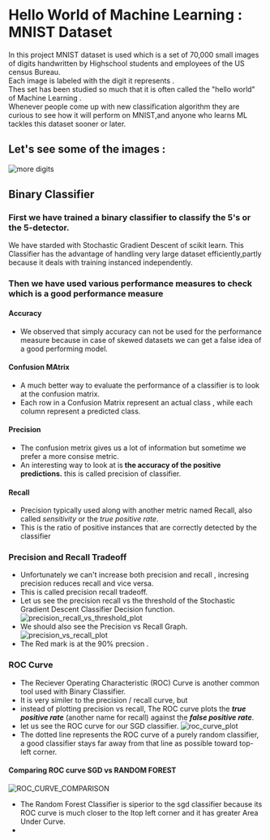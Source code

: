 # Hello World of Machine Learning : MNIST Dataset
In this project MNIST dataset is used  which is a set of 70,000 small images of digits handwritten by Highschool students and employees of the US census Bureau.  
Each image is labeled with the digit it represents .  
Thes set has been studied so much that it is often called the "hello world" of Machine Learning .  
Whenever people come up with new classification algorithm they are curious to see how it will perform on MNIST,and anyone who learns ML tackles this dataset sooner or later.
## Let's see some of the images :
![more digits](https://github.com/Zahid8889/CLassification-MNIST-Hello-world-of-ML/assets/102400053/89e8bce2-ef71-4f0d-87a1-25ee68d3ea6a)
## Binary Classifier
### First we have trained a binary classifier to classify the 5's or the 5-detector.
We have starded with Stochastic Gradient Descent of scikit learn.
This Classifier has the advantage of handling very large dataset efficiently,partly because it deals with training instanced independently.
### Then we have used various performance measures to check which is a good performance measure
#### Accuracy
- We observed that simply accuracy can not be used for the performance measure because in case of skewed datasets we can get a false idea of a good performing model.
#### Confusion MAtrix
- A much better way to evaluate the performance of a classifier is to look at the confusion matrix.
- Each row in a Confusion Matrix represent an actual class , while each column represent a predicted class.
#### Precision
- The confusion metrix gives us a lot of information but sometime we prefer a more consise metric.
- An interesting way to look at is<b> the accuracy of the positive predictions.</b> this is called precision of classifier.
#### Recall
- Precision typically used along with another metric named Recall, also called <i>sensitivity</i> or the <i> true positive rate</i>.
- This is the ratio of positive instances that are correctly detected by the classifier
### Precision and Recall Tradeoff
- Unfortunately we can't increase both precision and recall , incresing precision reduces recall and vice versa.
- This is called precision recall tradeoff.
- Let us see the precision recall vs the threshold of the Stochastic Gradient Descent Classifier Decision function.
 ![precision_recall_vs_threshold_plot](https://github.com/Zahid8889/CLassification-MNIST-Hello-world-of-ML/assets/102400053/73023b27-000f-412d-ace3-4857b37cfd0b)
- We should also see the Precision vs Recall Graph.
![precision_vs_recall_plot](https://github.com/Zahid8889/CLassification-MNIST-Hello-world-of-ML/assets/102400053/0779cea2-2159-4a00-81a3-2796d57fb647)
- The Red mark is at the 90% precsion .
### ROC Curve
- The Reciever Operating Characteristic (ROC) Curve is another common tool used with Binary Classifier.
- It is very similer to the precision / recall curve, but
- instead of plotting precision vs recall, The ROC curve plots the  <i><b>true positive rate</b></i> (another name for recall) against the <i><b> false positive rate</i></b>.
- let us see the ROC curve for our SGD classifier.
![roc_curve_plot](https://github.com/Zahid8889/CLassification-MNIST-Hello-world-of-ML/assets/102400053/a7dbddb2-c6ec-470b-bd12-60c11465e9f9)
- The dotted line represents the ROC curve of a purely random classifier, a good classifier stays far away from that line as possible toward top-left corner.
#### Comparing ROC curve SGD vs RANDOM FOREST
![ROC_CURVE_COMPARISON](https://github.com/Zahid8889/CLassification-MNIST-Hello-world-of-ML/assets/102400053/2cb1a200-7b8c-4cff-9970-6301d611f13a)
- The Random Forest Classifier is siperior to the sgd classifier because its ROC curve is much closer to the ltop left corner and it has greater Area Under Curve.
- 
